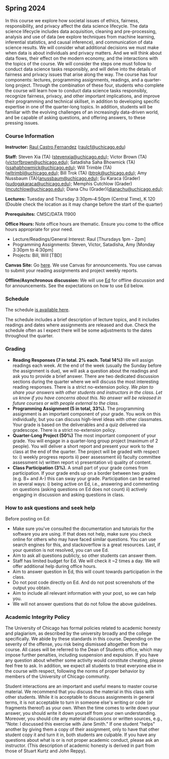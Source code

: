 ## Spring 2024

In this course we explore how societal issues of ethics, fairness, responsibility, and privacy affect the data science lifecycle. The data science lifecycle includes data acquisition, cleaning and pre-processing, analysis and use of data (we explore techniques from machine learning, inferential statistics, and causal inference), and communication of data science results. We will consider what additional decisions we must make when data is about individuals and privacy matters. And we will think about data flows, their effect on the modern economy, and the interactions with the topics of the course. We will consider the steps one must follow to conduct data science tasks responsibly, and will delve into the details of fairness and privacy issues that arise along the way. The course has four components: lectures, programming assignments, readings, and a quarter-long project. 
Through the combination of these four, students who complete the course will learn how to conduct data science tasks responsibly, recognize fairness, privacy, and other important implications, and improve their programming and technical skillset, in addition to developing specific expertise in one of the quarter-long topics. In addition, students will be familiar with the evolving challenges of an increasingly data-driven world, and be capable of asking questions, and offering answers, to these pressing issues.


### Course Information

**Instructor:** [Raul Castro Fernandez](https://raulcastrofernandez.com) (raulcf@uchicago.edu)

**Staff:** Steven Xia (TA) (stevenxia@uchicago.edu); Victor Brown (TA) (victorfbrown@uchicago.edu); Satadisha Saha Bhowmick (TA)(ssahabhowmick@uchicago.edu); Will Trimble (TA) (wltrimbl@uchicago.edu); Bill Trok (TA) (btrok@uchicago.edu); Amy Nussbaum (TA)(anussbaum@uchicago.edu); Su Karaca (Grader) (sudogakaraca@uchicago.edu); Memphis Cutchlow (Grader) (mcutchlow@uchicago.edu); Diana Chu (Grader)(dianachu@uchicago.edu);

**Lectures:** Tuesday and Thursday 3:30pm–4:50pm (Central Time), K 120 (Double check the location as it may change before the start of the quarter)

**Prerequisites:** CMSC/DATA 11900

**Office Hours:** Note office hours are thematic. Ensure you come to the office hours appropriate for your need.

- Lecture/Readings/General Interest: Raul [Thursdays 1pm - 2pm]
- Programming Assignments: Steven, Victor, Satadisha, Amy [Monday 3:30pm to 4:30pm]
- Projects: Bill, Will [TBD]

**Canvas Site:** Go [here](https://canvas.uchicago.edu/courses/56232). We use Canvas for announcements. You use canvas to submit your reading assignments and project weekly reports.

**Offline/Asynchronous discussion:** We will use [Ed](https://edstem.org/us/courses/57009) for offline discussion and for announcements. See the expectations on how to use Ed below.
 
### Schedule

The schedule [is available here](schedule.md).

The schedule includes a brief description of lecture topics, and it includes readings and dates where assignments are released and due. Check the schedule often as I expect there will be some adjustments to the dates throughout the quarter.

### Grading

- **Reading Responses (7 in total. 2% each. Total 14%)** We will assign readings each week. At the end of the week (usually the Sunday before the assignment is due), we will ask a question about the readings and ask you to provide a brief answer. There are two dedicated discussion sections during the quarter where we will discuss the most interesting reading responses. There is a strict no-extension policy. *We plan to share your answers with other students and instructors in the class. Let us know if you have concerns about this. No answer will be released in future courses or with people external to the class.*
- **Programming Assignment (5 in total, 33%).** The programming assignment is an important component of your grade. You work on this individually, but you can discuss high-level ideas with other classmates. Your grade is based on the deliverables and a quiz delivered via gradescope. There is a strict no-extension policy.
- **Quarter-Long Project (50%)** The most important component of your grade. You will engage in a quarter-long group project (maximum of 2 people). You will deliver a short report and present your work to the class at the end of the quarter. The project will be graded with respect to: i) weekly progress reports ii) peer assessment iii) faculty committee assessment iv) written report v) presentation vi) quality of content. 
- **Class Participation (3%).** A small part of your grade comes from participation. If your grade ends up on a border between two grades (e.g. B+ and A-) this can sway your grade. Participation can be earned in several ways: i) being active on Ed, i.e., answering and commenting on questions (asking questions on Ed does not count) ii) actively engaging in discussion and asking questions in class.

### How to ask questions and seek help

Before posting on Ed:

- Make sure you've consulted the documentation and tutorials for the software you are using. If that does not help, make sure you check online for others who may have faced similar questions. You can use search engines for this, and stackoverflow is a great resources. Last, if your question is not resolved, you can use Ed.
- Aim to ask all questions publicly, so other students can answer them.
- Staff has limited budget for Ed. We will check it ~2 times a day. We will offer additional help during office hours. 
- Aim to answer question in Ed, this will count towards participation in the class.
- Do not post code directly on Ed. And do not post screenshots of the output you obtain.
- Aim to include all relevant information with your post, so we can help you.
- We will not answer questions that do not follow the above guidelines.

### Academic Integrity Policy

The University of Chicago has formal policies related to academic honesty and plagiarism, as described by the university broadly and the college specifically. We abide by these standards in this course. Depending on the severity of the offense, you risk being dismissed altogether from the course. All cases will be referred to the Dean of Students office, which may impose further penalties, including suspension and expulsion. If you have any question about whether some activity would constitute cheating, please feel free to ask. In addition, we expect all students to treat everyone else in the course with respect, following the norms of proper behavior by members of the University of Chicago community. 

Student interactions are an important and useful means to master course material. We recommend that you discuss the material in this class with other students. While it is acceptable to discuss assignments in general terms, it is not acceptable to turn in someone else's writing or code (or fragments thereof) as your own. When the time comes to write down your answer, you should write it down yourself from your own understanding. Moreover, you should cite any material discussions or written sources, e.g., "Note: I discussed this exercise with Jane Smith." If one student "helps" another by giving them a copy of their assignment, only to have that other student copy it and turn it in, both students are culpable. If you have any questions about what is or is not proper academic conduct, please ask an instructor. (This description of academic honesty is derived in part from those of Stuart Kurtz and John Reppy).
